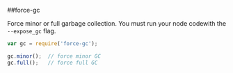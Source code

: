##force-gc

Force minor or full garbage collection. You must run your node codewith the `--expose_gc` flag.

```javascript
var gc = require('force-gc');

gc.minor();  // force minor GC
gc.full();   // force full GC
```

